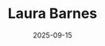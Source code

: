 ---
title: "Laura Barnes"
collection: teaching
date: 2025-09-15
venue: "University of Virginia, School of Engineering"
type: "Professor"
homepage: "https://engineering.virginia.edu/faculty/laura-barnes"
---